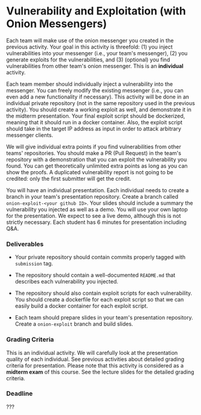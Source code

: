 # Vulnerability and Exploitation (with Onion Messengers)

Each team will make use of the onion messenger you created in the previous
activity. Your goal in this activity is threefold: (1) you inject
vulnerabilities into your messenger (i.e., your team's messenger), (2) you
generate exploits for the vulnerabilities, and (3) (optional) you find
vulnerabilities from other team's onion messenger. This is an **individual**
activity.

Each team member should individually inject a vulnerability into the
messenger. You can freely modify the existing messenger (i.e., you can even add
a new functionality if necessary). This activity will be done in an individual
private repository (not in the same repository used in the previous
activity). You should create a working exploit as well, and demonstrate it in
the midterm presentation. Your final exploit script should be dockerized,
meaning that it should run in a docker container. Also, the exploit script
should take in the target IP address as input in order to attack arbitrary
messenger clients.

We will give individual extra points if you find vulnerabilities from other
teams' repositories. You should make a PR (Pull Request) in the team's
repository with a demonstration that you can exploit the vulnerability you
found. You can get theoretically unlimited extra points as long as you can show
the proofs. A duplicated vulnerability report is not going to be credited: only
the first submitter will get the credit.

You will have an individual presentation. Each individual needs to create a
branch in your team's presentation repository. Create a branch called
`onion-exploit-<your github ID>`. Your slides should include a summary the
vulnerability you injected as well as a demo. You will use your own laptop for
the presentation. We expect to see a live demo, although this is not strictly
necessary. Each student has 6 minutes for presentation including Q&A.

### Deliverables

- Your private repository should contain commits properly tagged with
  `submission` tag.

- The repository should contain a well-documented `README.md` that describes
  each vulnerability you injected.

- The repository should also contain exploit scripts for each vulnerability.
  You should create a dockerfile for each exploit script so that we can easily
  build a docker container for each exploit script.

- Each team should prepare slides in your team's presentation repository. Create
  a `onion-exploit` branch and build slides.

### Grading Criteria

This is an individual activity. We will carefully look at the presentation
quality of each individual. See previous activities about detailed grading
criteria for presentation. Please note that this activity is considered as a
**midterm exam** of this course. See the lecture slides for the detailed grading
criteria.

### Deadline

???

